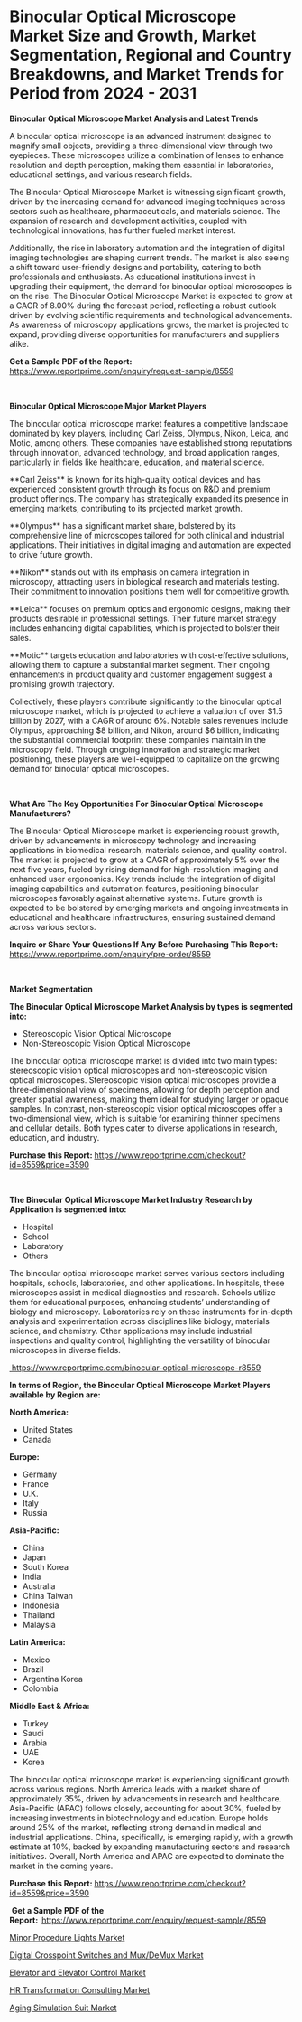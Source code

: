 <p><h1>Binocular Optical Microscope Market Size and Growth, Market Segmentation, Regional and Country Breakdowns, and Market Trends for Period from 2024 -  2031</h1></p><p><strong>Binocular Optical Microscope Market Analysis and Latest Trends</strong></p>
<p><p>A binocular optical microscope is an advanced instrument designed to magnify small objects, providing a three-dimensional view through two eyepieces. These microscopes utilize a combination of lenses to enhance resolution and depth perception, making them essential in laboratories, educational settings, and various research fields. </p><p>The Binocular Optical Microscope Market is witnessing significant growth, driven by the increasing demand for advanced imaging techniques across sectors such as healthcare, pharmaceuticals, and materials science. The expansion of research and development activities, coupled with technological innovations, has further fueled market interest. </p><p>Additionally, the rise in laboratory automation and the integration of digital imaging technologies are shaping current trends. The market is also seeing a shift toward user-friendly designs and portability, catering to both professionals and enthusiasts. As educational institutions invest in upgrading their equipment, the demand for binocular optical microscopes is on the rise. The Binocular Optical Microscope Market is expected to grow at a CAGR of 8.00% during the forecast period, reflecting a robust outlook driven by evolving scientific requirements and technological advancements. As awareness of microscopy applications grows, the market is projected to expand, providing diverse opportunities for manufacturers and suppliers alike.</p></p>
<p><strong>Get a Sample PDF of the Report:&nbsp;</strong> <a href="https://www.reportprime.com/enquiry/request-sample/8559?utm_campaign=104&utm_medium=2&utm_source=Github&utm_content=ia&utm_term=27112024&utm_id=binocular-optical-microscope">https://www.reportprime.com/enquiry/request-sample/8559</a></p>
<p>&nbsp;</p>
<p><strong>Binocular Optical Microscope Major Market Players</strong></p>
<p><p>The binocular optical microscope market features a competitive landscape dominated by key players, including Carl Zeiss, Olympus, Nikon, Leica, and Motic, among others. These companies have established strong reputations through innovation, advanced technology, and broad application ranges, particularly in fields like healthcare, education, and material science.</p><p>**Carl Zeiss** is known for its high-quality optical devices and has experienced consistent growth through its focus on R&D and premium product offerings. The company has strategically expanded its presence in emerging markets, contributing to its projected market growth.</p><p>**Olympus** has a significant market share, bolstered by its comprehensive line of microscopes tailored for both clinical and industrial applications. Their initiatives in digital imaging and automation are expected to drive future growth.</p><p>**Nikon** stands out with its emphasis on camera integration in microscopy, attracting users in biological research and materials testing. Their commitment to innovation positions them well for competitive growth.</p><p>**Leica** focuses on premium optics and ergonomic designs, making their products desirable in professional settings. Their future market strategy includes enhancing digital capabilities, which is projected to bolster their sales.</p><p>**Motic** targets education and laboratories with cost-effective solutions, allowing them to capture a substantial market segment. Their ongoing enhancements in product quality and customer engagement suggest a promising growth trajectory.</p><p>Collectively, these players contribute significantly to the binocular optical microscope market, which is projected to achieve a valuation of over $1.5 billion by 2027, with a CAGR of around 6%. Notable sales revenues include Olympus, approaching $8 billion, and Nikon, around $6 billion, indicating the substantial commercial footprint these companies maintain in the microscopy field. Through ongoing innovation and strategic market positioning, these players are well-equipped to capitalize on the growing demand for binocular optical microscopes.</p></p>
<p>&nbsp;</p>
<p><strong>What Are The Key Opportunities For Binocular Optical Microscope Manufacturers?</strong></p>
<p><p>The Binocular Optical Microscope market is experiencing robust growth, driven by advancements in microscopy technology and increasing applications in biomedical research, materials science, and quality control. The market is projected to grow at a CAGR of approximately 5% over the next five years, fueled by rising demand for high-resolution imaging and enhanced user ergonomics. Key trends include the integration of digital imaging capabilities and automation features, positioning binocular microscopes favorably against alternative systems. Future growth is expected to be bolstered by emerging markets and ongoing investments in educational and healthcare infrastructures, ensuring sustained demand across various sectors.</p></p>
<p><strong>Inquire or Share Your Questions If Any Before Purchasing This Report:</strong> <a href="https://www.reportprime.com/enquiry/pre-order/8559?utm_campaign=104&utm_medium=2&utm_source=Github&utm_content=ia&utm_term=27112024&utm_id=binocular-optical-microscope">https://www.reportprime.com/enquiry/pre-order/8559</a></p>
<p>&nbsp;</p>
<p><strong>Market Segmentation</strong></p>
<p><strong>The Binocular Optical Microscope Market Analysis by types is segmented into:</strong></p>
<p><ul><li>Stereoscopic Vision Optical Microscope</li><li>Non-Stereoscopic Vision Optical Microscope</li></ul></p>
<p><p>The binocular optical microscope market is divided into two main types: stereoscopic vision optical microscopes and non-stereoscopic vision optical microscopes. Stereoscopic vision optical microscopes provide a three-dimensional view of specimens, allowing for depth perception and greater spatial awareness, making them ideal for studying larger or opaque samples. In contrast, non-stereoscopic vision optical microscopes offer a two-dimensional view, which is suitable for examining thinner specimens and cellular details. Both types cater to diverse applications in research, education, and industry.</p></p>
<p><strong>Purchase this Report:&nbsp;</strong><a href="https://www.reportprime.com/checkout?id=8559&price=3590&utm_campaign=104&utm_medium=2&utm_source=Github&utm_content=ia&utm_term=27112024&utm_id=binocular-optical-microscope">https://www.reportprime.com/checkout?id=8559&price=3590</a></p>
<p>&nbsp;</p>
<p><strong>The Binocular Optical Microscope Market Industry Research by Application is segmented into:</strong></p>
<p><ul><li>Hospital</li><li>School</li><li>Laboratory</li><li>Others</li></ul></p>
<p><p>The binocular optical microscope market serves various sectors including hospitals, schools, laboratories, and other applications. In hospitals, these microscopes assist in medical diagnostics and research. Schools utilize them for educational purposes, enhancing students’ understanding of biology and microscopy. Laboratories rely on these instruments for in-depth analysis and experimentation across disciplines like biology, materials science, and chemistry. Other applications may include industrial inspections and quality control, highlighting the versatility of binocular microscopes in diverse fields.</p></p>
<p><a href="https://www.reportprime.com/binocular-optical-microscope-r8559?utm_campaign=104&utm_medium=2&utm_source=Github&utm_content=ia&utm_term=27112024&utm_id=binocular-optical-microscope">&nbsp;https://www.reportprime.com/binocular-optical-microscope-r8559</a></p>
<p><strong>In terms of Region, the Binocular Optical Microscope Market Players available by Region are:</strong></p>
<p>
    <p> <strong> North America: </strong>
        <ul>
            <li>United States</li>
            <li>Canada</li>
        </ul>
        </p> 
    <p> <strong> Europe: </strong>
        <ul>
            <li>Germany</li>
            <li>France</li>
            <li>U.K.</li>
            <li>Italy</li>
            <li>Russia</li>
        </ul>
        </p> 
    <p> <strong> Asia-Pacific: </strong>
        <ul>
            <li>China</li>
            <li>Japan</li>
            <li>South Korea</li>
            <li>India</li>
            <li>Australia</li>
            <li>China Taiwan</li>
            <li>Indonesia</li>
            <li>Thailand</li>
            <li>Malaysia</li>
        </ul>
        </p> 
    <p> <strong> Latin America: </strong>
        <ul>
            <li>Mexico</li>
            <li>Brazil</li>
            <li>Argentina Korea</li>
            <li>Colombia</li>
        </ul>
        </p> 
    <p> <strong> Middle East & Africa: </strong>
        <ul>
            <li>Turkey</li>
            <li>Saudi</li>
            <li>Arabia</li>
            <li>UAE</li>
            <li>Korea</li>
        </ul>
    </p>
    </p>
<p><p>The binocular optical microscope market is experiencing significant growth across various regions. North America leads with a market share of approximately 35%, driven by advancements in research and healthcare. Asia-Pacific (APAC) follows closely, accounting for about 30%, fueled by increasing investments in biotechnology and education. Europe holds around 25% of the market, reflecting strong demand in medical and industrial applications. China, specifically, is emerging rapidly, with a growth estimate at 10%, backed by expanding manufacturing sectors and research initiatives. Overall, North America and APAC are expected to dominate the market in the coming years.</p></p>
<p><strong>Purchase this Report: </strong><a href="https://www.reportprime.com/checkout?id=8559&price=3590&utm_campaign=104&utm_medium=2&utm_source=Github&utm_content=ia&utm_term=27112024&utm_id=binocular-optical-microscope">https://www.reportprime.com/checkout?id=8559&price=3590</a></p>
<p>&nbsp;<strong>Get a Sample PDF of the Report:&nbsp;&nbsp;</strong><a href="https://www.reportprime.com/enquiry/request-sample/8559?utm_campaign=104&utm_medium=2&utm_source=Github&utm_content=ia&utm_term=27112024&utm_id=binocular-optical-microscope">https://www.reportprime.com/enquiry/request-sample/8559</a></p>
<p><strong></strong></p>
<p><p><a href="https://github.com/borgmrikki329/Market-Research-Report-List-1/blob/main/minor-procedure-lights-market.md?utm_campaign=104&utm_medium=2&utm_source=Github&utm_content=ia&utm_term=27112024&utm_id=binocular-optical-microscope">Minor Procedure Lights Market</a></p><p><a href="https://issuu.com/reportprime-2/docs/digital-crosspoint-switches-and-mux_63789fa1f70767?utm_campaign=104&utm_medium=2&utm_source=Github&utm_content=ia&utm_term=27112024&utm_id=binocular-optical-microscope">Digital Crosspoint Switches and Mux/DeMux Market</a></p><p><a href="https://issuu.com/reportprime-2/docs/elevator-and-elevator-control-marke_a1c4fdd33c6eac?utm_campaign=104&utm_medium=2&utm_source=Github&utm_content=ia&utm_term=27112024&utm_id=binocular-optical-microscope">Elevator and Elevator Control Market</a></p><p><a href="https://www.linkedin.com/pulse/insights-hr-transformation-consulting-market-from-2024-2031-projecting-gkzhc?utm_campaign=104&utm_medium=2&utm_source=Github&utm_content=ia&utm_term=27112024&utm_id=binocular-optical-microscope">HR Transformation Consulting Market</a></p><p><a href="https://www.linkedin.com/pulse/future-aging-simulation-suit-market-industry-overview-growth-2xtoe?utm_campaign=104&utm_medium=2&utm_source=Github&utm_content=ia&utm_term=27112024&utm_id=binocular-optical-microscope">Aging Simulation Suit Market</a></p></p>